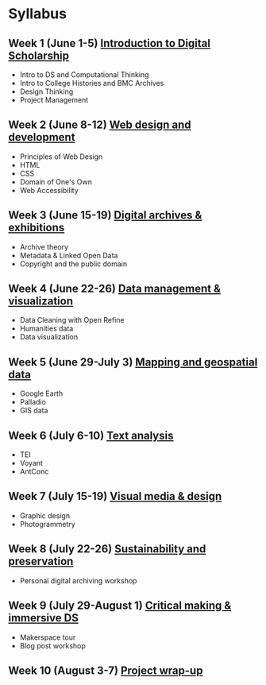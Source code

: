 # Syllabus

## Week 1 (June 1-5) [Introduction to Digital Scholarship](weeks/1-intro.md)

- Intro to DS and Computational Thinking
- Intro to College Histories and BMC Archives
- Design Thinking
- Project Management

## Week 2 (June 8-12) [Web design and development](weeks/2-webdev.md)

- Principles of Web Design
- HTML
- CSS
- Domain of One's Own
- Web Accessibility

## Week 3 (June 15-19) [Digital archives & exhibitions](weeks/3-exhibitions.md)

- Archive theory
- Metadata & Linked Open Data
- Copyright and the public domain

## Week 4 (June 22-26) [Data management & visualization](weeks/4-data.md)

- Data Cleaning with Open Refine
- Humanities data
- Data visualization

## Week 5 (June 29-July 3) [Mapping and geospatial data](weeks/5-gis.md)
- Google Earth
- Palladio
- GIS data

## Week 6 (July 6-10) [Text analysis](weeks/6-text-data.md)
- TEI
- Voyant
- AntConc

## Week 7 (July 15-19) [Visual media & design](weeks/7-design.md)
- Graphic design
- Photogrammetry

## Week 8 (July 22-26) [Sustainability and preservation](weeks/8-sustain.md)
- Personal digital archiving workshop

## Week 9 (July 29-August 1) [Critical making & immersive DS](weeks/9-making)
- Makerspace tour
- Blog post workshop

## Week 10 (August 3-7) [Project wrap-up](weeks/10-end.md)
